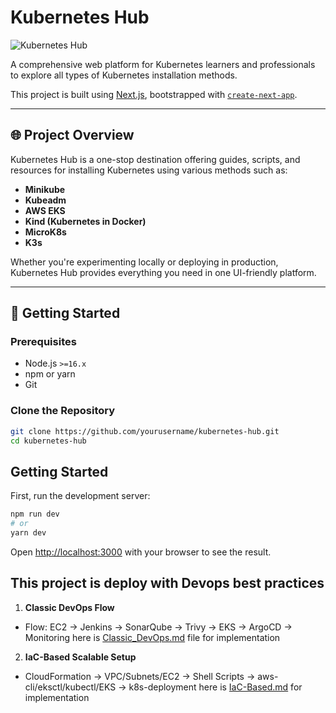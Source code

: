 # Kubernetes Hub

![Kubernetes Hub](./public/cover.png)

A comprehensive web platform for Kubernetes learners and professionals to explore all types of Kubernetes installation methods. 

This project is built using [Next.js](https://nextjs.org), bootstrapped with [`create-next-app`](https://nextjs.org/docs/app/api-reference/cli/create-next-app).

---

## 🌐 Project Overview

Kubernetes Hub is a one-stop destination offering guides, scripts, and resources for installing Kubernetes using various methods such as:

- **Minikube**
- **Kubeadm**
-  **AWS EKS**
- **Kind (Kubernetes in Docker)**
- **MicroK8s**
- **K3s**

Whether you're experimenting locally or deploying in production, Kubernetes Hub provides everything you need in one UI-friendly platform.

---

## 🚀 Getting Started

### Prerequisites

- Node.js `>=16.x`
- npm or yarn
- Git

### Clone the Repository

```bash
git clone https://github.com/yourusername/kubernetes-hub.git
cd kubernetes-hub
```

## Getting Started

First, run the development server:

```bash
npm run dev
# or
yarn dev
```

Open [http://localhost:3000](http://localhost:3000) with your browser to see the result.


## This project is deploy with Devops best practices 

1. **Classic DevOps Flow**
  - Flow: EC2 → Jenkins → SonarQube → Trivy → EKS → ArgoCD → Monitoring
here is [Classic_DevOps.md](https://github.com/GhanshyamRamole/k8s-Hub-app/blob/main/DevOps.md) file for implementation


2. **IaC-Based Scalable Setup**
  - CloudFormation → VPC/Subnets/EC2 → Shell Scripts → aws-cli/eksctl/kubectl/EKS → k8s-deployment 
    here is [IaC-Based.md](https://github.com/GhanshyamRamole/k8s-Hub-app/blob/main/DevOps.md) for implementation  
